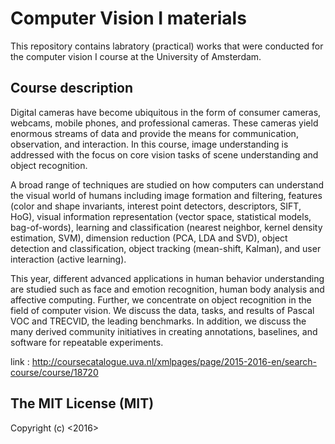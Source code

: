# Computer Vision I materials

This repository contains labratory (practical) works that were conducted for the computer vision I course at the University of Amsterdam. 

## Course description
Digital cameras have become ubiquitous in the form of consumer cameras, webcams, mobile phones, and professional cameras. These cameras yield enormous streams of data and provide the means for communication, observation, and interaction. In this course, image understanding is addressed with the focus on core vision tasks of scene understanding and object recognition.

A broad range of techniques are studied on how computers can understand the visual world of humans including image formation and filtering, features (color and shape invariants, interest point detectors, descriptors, SIFT, HoG), visual information representation (vector space, statistical models, bag-of-words), learning and classification (nearest neighbor, kernel density estimation, SVM), dimension reduction (PCA, LDA and SVD), object detection and classification, object tracking (mean-shift, Kalman), and user interaction (active learning).

This year, different advanced applications in human behavior understanding are studied such as face and emotion recognition, human body analysis and affective computing. Further, we concentrate on object recognition in the field of computer vision. We discuss the data, tasks, and results of Pascal VOC and TRECVID, the leading benchmarks. In addition, we discuss the many derived community initiatives in creating annotations, baselines, and software for repeatable experiments.

link : http://coursecatalogue.uva.nl/xmlpages/page/2015-2016-en/search-course/course/18720

## The MIT License (MIT)
Copyright (c) <2016> <ixlan>
